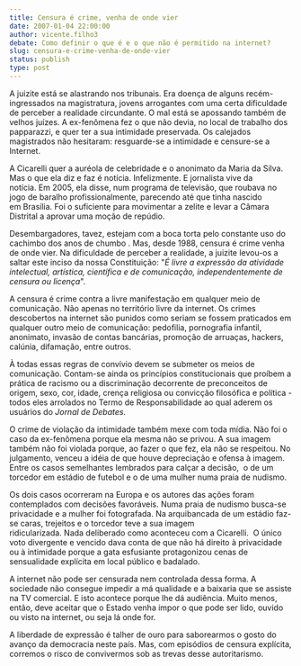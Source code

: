 ```yaml
---
title: Censura é crime, venha de onde vier
date: 2007-01-04 22:00:00
author: vicente.filho3
debate: Como definir o que é e o que não é permitido na internet?
slug: censura-e-crime-venha-de-onde-vier
status: publish 
type: post
---
```


  
A juizite está se alastrando nos tribunais. Era doença de alguns recém-ingressados na magistratura, jovens arrogantes com uma certa dificuldade de perceber a realidade circundante. O mal está se apossando também de velhos juízes. A ex-fenômena fez o que não devia, no local de trabalho dos papparazzi, e quer ter a sua intimidade preservada. Os calejados magistrados não hesitaram: resguarde-se a intimidade e censure-se a Internet.  
  
A Cicarelli quer a auréola de celebridade e o anonimato da Maria da Silva. Mas o que ela diz e faz é notícia. Infelizmente. E jornalista vive da notícia. Em 2005, ela disse, num programa de televisão, que roubava no jogo de baralho profissionalmente, parecendo até que tinha nascido em Brasília. Foi o suficiente para movimentar a zelite e levar a Câmara Distrital a aprovar uma moção de repúdio.  
  
Desembargadores, tavez, estejam com a boca torta pelo constante uso do cachimbo dos anos de chumbo . Mas, desde 1988, censura é crime venha de onde vier. Na dificuldade de perceber a realidade, a juizite levou-os a saltar este inciso da nossa Constituição: "*É livre a expressão da atividade intelectual, artística, científica e de comunicação, independentemente de censura ou licença*".  
  
A censura é crime contra a livre manifestação em qualquer meio de comunicação. Não apenas no território livre da internet. Os crimes descobertos na internet são punidos como seriam se fossem praticados em qualquer outro meio de comunicação: pedofilia, pornografia infantil, anonimato, invasão de contas bancárias, promoção de arruaças, hackers, calúnia, difamação, entre outros.  
  
À todas essas regras de convívio devem se submeter os meios de comunicação. Contam-se ainda os princípios constitucionais que proíbem a prática de racismo ou a discriminação decorrente de preconceitos de origem, sexo, cor, idade, crença religiosa ou convicção filosófica e política - todos eles arrolados no Termo de Responsabilidade ao qual aderem os usuários do *Jornal de Debates.*   
  
O crime de violação da intimidade também mexe com toda mídia. Não foi o caso da ex-fenômena porque ela mesma não se privou. A sua imagem também não foi violada porque, ao fazer o que fez, ela não se respeitou. No julgamento, venceu a idéia de que houve depreciação e ofensa à imagem. Entre os casos semelhantes lembrados para calçar a decisão,  o de um torcedor em estádio de futebol e o de uma mulher numa praia de nudismo.  
  
Os dois casos ocorreram na Europa e os autores das ações foram contemplados com decisões favoráveis. Numa praia de nudismo busca-se privacidade e a mulher foi fotografada. Na arquibancada de um estádio faz-se caras, trejeitos e o torcedor teve a sua imagem ridicularizada. Nada deliberado como aconteceu com a Cicarelli.  O único voto divergente e vencido dava conta de que não há direito à privacidade ou à intimidade porque a gata esfusiante protagonizou cenas de sensualidade explícita em local público e badalado.  
  
A internet não pode ser censurada nem controlada dessa forma. A sociedade não consegue impedir a má qualidade e a baixaria que se assiste na TV comercial. E isto acontece porque lhe dá audiência. Muito menos, então, deve aceitar que o Estado venha impor o que pode ser lido, ouvido ou visto na internet, ou seja lá onde for.   
  
A liberdade de expressão é talher de ouro para saborearmos o gosto do avanço da democracia neste país. Mas, com episódios de censura explícita, corremos o risco de convivermos sob as trevas desse autoritarismo.


